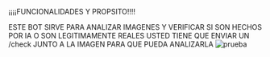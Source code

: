 ¡¡¡¡FUNCIONALIDADES Y PROPSITO!!!!

ESTE BOT SIRVE PARA ANALIZAR IMAGENES Y VERIFICAR SI SON HECHOS POR IA O SON LEGITIMAMENTE REALES
USTED TIENE QUE ENVIAR UN /check JUNTO A LA IMAGEN PARA QUE PUEDA ANALIZARLA
![prueba](https://github.com/user-attachments/assets/0c44cd12-8abb-4e8e-ba89-27d7617a69da)
